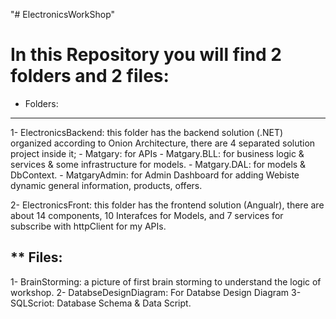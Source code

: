 "# ElectronicsWorkShop" 

# In this Repository you will find 2 folders and 2 files: 

* Folders:
-----------

1- ElectronicsBackend: this folder has the backend solution (.NET) organized according to Onion Architecture, there are 4 separated solution project inside it; -  Matgary: for APIs
           -  Matgary.BLL: for business logic & services & some infrastructure for models.
           - Matgary.DAL: for models & DbContext.
           - MatgaryAdmin: for Admin Dashboard for adding Webiste dynamic general information, products, offers.

2- ElectronicsFront: this folder has the frontend solution (Angualr), there are about 14 components, 10 Interafces for Models, and 7 services for subscribe with httpClient for my APIs.


** Files:
------------

1- BrainStorming: a picture of first brain storming to understand the logic of workshop.
2- DatabseDesignDiagram: For Databse Design Diagram
3- SQLScriot: Database Schema & Data Script.
